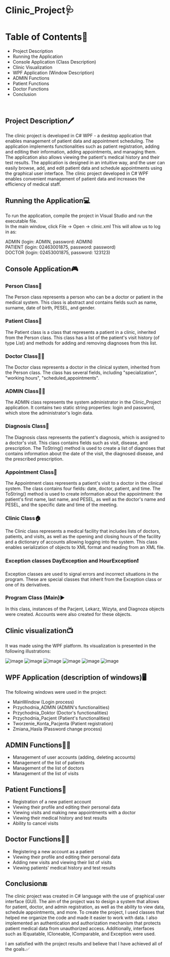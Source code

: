 # Clinic_Project🩺

# Table of Contents📓
* Project Description
* Running the Application
* Console Application (Class Description)
* Clinic Visualization
* WPF Application (Window Description)
* ADMIN Functions
* Patient Functions
* Doctor Functions
* Conclusion
<br>

## Project Description🖊
The clinic project is developed in C# WPF - a desktop application that enables management of patient data and appointment scheduling. The application implements functionalities such as patient registration, adding and editing their information, adding appointments, and managing them. The application also allows viewing the patient's medical history and their test results.
The application is designed in an intuitive way, and the user can easily browse, add, and edit patient data and schedule appointments using the graphical user interface. The clinic project developed in C# WPF enables convenient management of patient data and increases the efficiency of medical staff.
<br>

## Running the Application💻
To run the application, compile the project in Visual Studio and run the executable file.<br>
In the main window, click File -> Open -> clinic.xml
This will allow us to log in as:

ADMIN (login: ADMIN, password: ADMIN) <br>
PATIENT (login: 02463001875, password: password) <br>
DOCTOR (login: 02453001875, password: 123123) <br>

## Console Application🎮
### Person Class👤
The Person class represents a person who can be a doctor or patient in the medical system. This class is abstract and contains fields such as name, surname, date of birth, PESEL, and gender.

### Patient Class🙍
The Patient class is a class that represents a patient in a clinic, inherited from the Person class. This class has a list of the patient's visit history (of type List<Diagnosis>) and methods for adding and removing diagnoses from this list.

### Doctor Class👨‍🔬
The Doctor class represents a doctor in the clinical system, inherited from the Person class. The class has several fields, including "specialization", "working hours", "scheduled_appointments".

### ADMIN Class👨‍💼
The ADMIN class represents the system administrator in the Clinic_Project application. It contains two static string properties: login and password, which store the administrator's login data.

### Diagnosis Class💊
The Diagnosis class represents the patient's diagnosis, which is assigned to a doctor's visit. This class contains fields such as visit, disease, and prescription. The ToString() method is used to create a list of diagnoses that contains information about the date of the visit, the diagnosed disease, and the prescribed prescription.

### Appointment Class📇
The Appointment class represents a patient's visit to a doctor in the clinical system. The class contains four fields: date, doctor, patient, and time. The ToString() method is used to create information about the appointment: the patient's first name, last name, and PESEL, as well as the doctor's name and PESEL, and the specific date and time of the meeting.

### Clinic Class🏠
The Clinic class represents a medical facility that includes lists of doctors, patients, and visits, as well as the opening and closing hours of the facility and a dictionary of accounts allowing logging into the system.
This class enables serialization of objects to XML format and reading from an XML file.

### Exception classes DayException and HourException❗️
Exception classes are used to signal errors and incorrect situations in the program. These are special classes that inherit from the Exception class or one of its derivatives.

### Program Class (Main)▶️
In this class, instances of the Pacjent, Lekarz, Wizyta, and Diagnoza objects were created. Accounts were also created for these objects.

## Clinic visualization📺
It was made using the WPF platform. Its visualization is presented in the following illustrations:
<br>

![image](https://user-images.githubusercontent.com/101069553/228077461-be656194-fdf1-482f-a9ed-b8120409ca43.png)
![image](https://user-images.githubusercontent.com/101069553/228077767-c3e36140-65df-4eb3-9aa7-a1d475339aac.png)
![image](https://user-images.githubusercontent.com/101069553/228078601-b24174ac-b6a7-4935-896f-4de2381324cb.png)
![image](https://user-images.githubusercontent.com/101069553/228077560-c34a138e-02e4-4b82-a09b-4cab6b4f0d36.png)
![image](https://user-images.githubusercontent.com/101069553/228078691-b76ddf77-ff6f-480a-8c02-d76332dd4da8.png)
![image](https://user-images.githubusercontent.com/101069553/228078436-c3be9537-d4b2-4a4a-ad8b-fbf562d1bd08.png)

## WPF Application (description of windows)🖥
The following windows were used in the project:
* MainWindow (Login process)
* Przychodnia_ADMIN (ADMIN's functionalities)
* Przychodnia_Doktor (Doctor's functionalities)
* Przychodnia_Pacjent (Patient's functionalities)
* Tworzenie_Konta_Pacjenta (Patient registration)
* Zmiana_Hasla (Password change process)

## ADMIN Functions👨‍💼
* Management of user accounts (adding, deleting accounts)
* Management of the list of patients
* Management of the list of doctors
* Management of the list of visits

## Patient Functions🙍
* Registration of a new patient account
* Viewing their profile and editing their personal data
* Viewing visits and making new appointments with a doctor
* Viewing their medical history and test results
* Ability to cancel visits

## Doctor Functions👨‍🔬
* Registering a new account as a patient
* Viewing their profile and editing their personal data
* Adding new visits and viewing their list of visits
* Viewing patients' medical history and test results

## Conclusion🔚
The clinic project was created in C# language with the use of graphical user interface (GUI). The aim of the project was to design a system that allows for patient, doctor, and admin registration, as well as the ability to view data, schedule appointments, and more. To create the project, I used classes that helped me organize the code and made it easier to work with data. I also implemented an authentication and authorization mechanism that protects patient medical data from unauthorized access. Additionally, interfaces such as IEquatable, ICloneable, IComparable, and Exception were used.<br>

I am satisfied with the project results and believe that I have achieved all of the goals.✅



